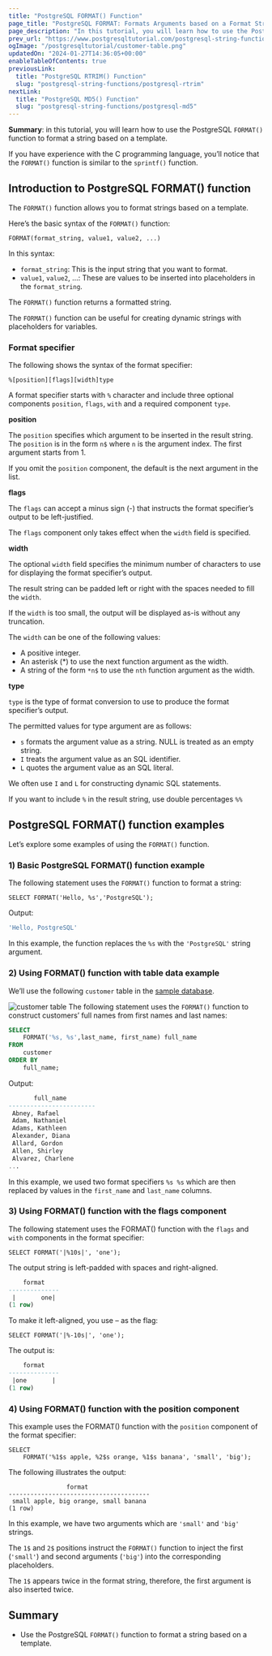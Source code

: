 ```yaml
---
title: "PostgreSQL FORMAT() Function"
page_title: "PostgreSQL FORMAT: Formats Arguments based on a Format String"
page_description: "In this tutorial, you will learn how to use the PostgreSQL FORMAT() function to format arguments according to a format string."
prev_url: "https://www.postgresqltutorial.com/postgresql-string-functions/postgresql-format/"
ogImage: "/postgresqltutorial/customer-table.png"
updatedOn: "2024-01-27T14:36:05+00:00"
enableTableOfContents: true
previousLink: 
  title: "PostgreSQL RTRIM() Function"
  slug: "postgresql-string-functions/postgresql-rtrim"
nextLink: 
  title: "PostgreSQL MD5() Function"
  slug: "postgresql-string-functions/postgresql-md5"
---
```





**Summary**: in this tutorial, you will learn how to use the PostgreSQL `FORMAT()` function to format a string based on a template.

If you have experience with the C programming language, you’ll notice that the `FORMAT()` function is similar to the `sprintf()` function.


## Introduction to PostgreSQL FORMAT() function

The `FORMAT()` function allows you to format strings based on a template.

Here’s the basic syntax of the `FORMAT()` function:


```csssqlsql
FORMAT(format_string, value1, value2, ...)
```
In this syntax:

* `format_string`: This is the input string that you want to format.
* `value1`, `value2`, …: These are values to be inserted into placeholders in the `format_string`.

The `FORMAT()` function returns a formatted string.

The `FORMAT()` function can be useful for creating dynamic strings with placeholders for variables.


### Format specifier

The following shows the syntax of the format specifier:


```
%[position][flags][width]type
```
A format specifier starts with `%` character and include three optional components `position`, `flags`, `with` and a required component `type`.

**position**

The `position` specifies which argument to be inserted in the result string. The `position` is in the form `n$` where `n` is the argument index. The first argument starts from 1\.

If you omit the `position` component, the default is the next argument in the list.

**flags**

The `flags` can accept a minus sign (\-) that instructs the format specifier’s output to be left\-justified.

The `flags` component only takes effect when the `width` field is specified.

**width**

The optional `width` field specifies the minimum number of characters to use for displaying the format specifier’s output.

The result string can be padded left or right with the spaces needed to fill the `width`.

If the `width` is too small, the output will be displayed as\-is without any truncation.

The `width` can be one of the following values:

* A positive integer.
* An asterisk (\*) to use the next function argument as the width.
* A string of the form `*n$` to use the `nth` function argument as the width.

**t****y****pe**

`type` is the type of format conversion to use to produce the format specifier’s output.

The permitted values for type argument are as follows:

* `s` formats the argument value as a string. NULL is treated as an empty string.
* `I` treats the argument value as an SQL identifier.
* `L` quotes the argument value as an SQL literal.

We often use `I` and `L` for constructing dynamic SQL statements.

If you want to include `%` in the result string, use double percentages `%%`


## PostgreSQL FORMAT() function examples

Let’s explore some examples of using the `FORMAT()` function.


### 1\) Basic PostgreSQL FORMAT() function example

The following statement uses the `FORMAT()` function to format a string:


```
SELECT FORMAT('Hello, %s','PostgreSQL');
```
Output:


```sql
'Hello, PostgreSQL'
```
In this example, the function replaces the `%s` with the `'PostgreSQL'` string argument.


### 2\) Using FORMAT() function with table data example

We’ll use the following `customer` table in the [sample database](../postgresql-getting-started/postgresql-sample-database).


![customer table](/postgresqltutorial/customer-table.png)
The following statement uses the `FORMAT()` function to construct customers’ full names from first names and last names:


```sql
SELECT 
    FORMAT('%s, %s',last_name, first_name) full_name 
FROM 
    customer
ORDER BY 
    full_name;
```
Output:


```sql
       full_name
------------------------
 Abney, Rafael
 Adam, Nathaniel
 Adams, Kathleen
 Alexander, Diana
 Allard, Gordon
 Allen, Shirley
 Alvarez, Charlene
...
```
In this example, we used two format specifiers `%s %s` which are then replaced by values in the `first_name` and `last_name` columns.


### 3\) Using FORMAT() function with the flags component

The following statement uses the FORMAT() function with the `flags` and `with` components in the format specifier:


```
SELECT FORMAT('|%10s|', 'one');
```
The output string is left\-padded with spaces and right\-aligned.


```sql
    format
--------------
 |       one|
(1 row)
```
To make it left\-aligned, you use – as the flag:


```
SELECT FORMAT('|%-10s|', 'one');
```
The output is:


```sql
    format
--------------
 |one       |
(1 row)
```

### 4\) Using FORMAT() function with the position component

This example uses the FORMAT() function with the `position` component of the format specifier:


```
SELECT 
    FORMAT('%1$s apple, %2$s orange, %1$s banana', 'small', 'big');
```
The following illustrates the output:


```
                format
---------------------------------------
 small apple, big orange, small banana
(1 row)
```
In this example, we have two arguments which are `'small'` and `'big'` strings.

The `1$` and `2$` positions instruct the `FORMAT()` function to inject the first (`'small'`) and second arguments (`'big'`) into the corresponding placeholders.

The `1$` appears twice in the format string, therefore, the first argument is also inserted twice.


## Summary

* Use the PostgreSQL `FORMAT()` function to format a string based on a template.

